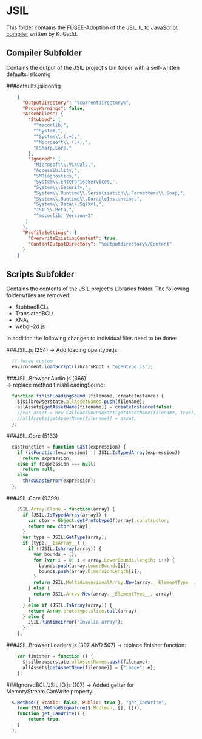 JSIL
====

This folder contains the FUSEE-Adoption of the [JSIL IL to JavaScript compiler](https://github.org/kg/JSIL "JSIL") written by K. Gadd.



Compiler Subfolder
------------------
Contains the output of the JSIL project's
   bin folder with a self-written defaults.jsilconfig

###defaults.jsilconfig
```JSON
	{
	  "OutputDirectory": "%currentdirectory%",
	  "ProxyWarnings": false,
	  "Assemblies": {
	    "Stubbed": [
	      "^mscorlib,",
	      "^System,",
	      "^System\\.(.+),",
	      "^Microsoft\\.(.+),",
	      "FSharp.Core,"
	    ],
	    "Ignored": [
	      "Microsoft\\.VisualC,",
	      "Accessibility,",
	      "SMDiagnostics,",
	      "System\\.EnterpriseServices,",
	      "System\\.Security,",
	      "System\\.Runtime\\.Serialization\\.Formatters\\.Soap,",
	      "System\\.Runtime\\.DurableInstancing,",
	      "System\\.Data\\.SqlXml,",
	      "JSIL\\.Meta,",
	 	  "^mscorlib, Version=2"
	   ]
	  },
	  "ProfileSettings": {
	    "OverwriteExistingContent": true,
	    "ContentOutputDirectory": "%outputdirectory%/Content"
	  }
	}
```

Scripts Subfolder
-----------------
Contains the contents of the JSIL project's Libraries folder. The following folders/files are removed:

  - StubbedBCL\
  - TranslatedBCL\
  - XNA\
  - webgl-2d.js


In addition the following changes to individual files need to be done:

###JSIL.js (254)
-> Add loading opentype.js
```JavaScript
  // fusee custom
  environment.loadScript(libraryRoot + "opentype.js");  
```

###JSIL.Browser.Audio.js (366)  
-> replace method finishLoadingSound:
```JavaScript
  function finishLoadingSound (filename, createInstance) {
    $jsilbrowserstate.allAssetNames.push(filename);
    allAssets[getAssetName(filename)] = createInstance(false);
    //var asset = new CallbackSoundAsset(getAssetName(filename, true), createInstance);
    //allAssets[getAssetName(filename)] = asset;
  };
```

###JSIL.Core (5133)
```JavaScript
  castFunction = function Cast(expression) {
    if (isFunction(expression) || JSIL.IsTypedArray(expression))
      return expression;
    else if (expression === null)
      return null;
    else
      throwCastError(expression);
  };
```

###JSIL.Core (9399)
```JavaScript
	JSIL.Array.Clone = function(array) {
	  if (JSIL.IsTypedArray(array)) {
	    var ctor = Object.getPrototypeOf(array).constructor;
	    return new ctor(array);
	  }
	  var type = JSIL.GetType(array);
	  if (type.__IsArray__) {
	    if (!JSIL.IsArray(array)) {
	      var bounds = [];
	      for (var i = 0; i < array.LowerBounds.length; i++) {
	        bounds.push(array.LowerBounds[i]);
	        bounds.push(array.DimensionLength[i]);
	      }
	      return JSIL.MultidimensionalArray.New(array.__ElementType__, bounds, array.Items);
	    } else {
	      return JSIL.Array.New(array.__ElementType__, array);
	    }
	  } else if (JSIL.IsArray(array)) {
	    return Array.prototype.slice.call(array);
	  } else {
	    JSIL.RuntimeError("Invalid array");
	  }
	};
```


###JSIL.Browser.Loaders.js (397 _AND_ 507)
-> replace finisher function:
```JavaScript
    var finisher = function () {
      $jsilbrowserstate.allAssetNames.push(filename);
      allAssets[getAssetName(filename)] = {"image": e};
    };
```

###IgnoredBCL/JSIL.IO.js (107)
-> Added getter for MemoryStream.CanWrite property:
```JavaScript
  $.Method({ Static: false, Public: true }, "get_CanWrite",
    (new JSIL.MethodSignature($.Boolean, [], [])),
    function get_CanWrite() {
        return true;
    }
  );
```
